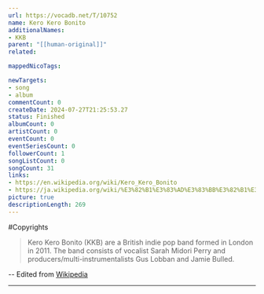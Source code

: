 ```yaml
---
url: https://vocadb.net/T/10752
name: Kero Kero Bonito
additionalNames: 
- KKB
parent: "[[human-original]]"
related:

mappedNicoTags:

newTargets:
- song
- album
commentCount: 0
createDate: 2024-07-27T21:25:53.27
status: Finished
albumCount: 0
artistCount: 0
eventCount: 0
eventSeriesCount: 0
followerCount: 1
songListCount: 0
songCount: 31
links: 
- https://en.wikipedia.org/wiki/Kero_Kero_Bonito
- https://ja.wikipedia.org/wiki/%E3%82%B1%E3%83%AD%E3%83%BB%E3%82%B1%E3%83%AD%E3%83%BB%E3%83%9C%E3%83%8B%E3%83%88
picture: true
descriptionLength: 269
---
```


#Copyrights

>Kero Kero Bonito (KKB) are a British indie pop band formed in London in 2011. The band consists of vocalist Sarah Midori Perry and producers/multi-instrumentalists Gus Lobban and Jamie Bulled.

-- Edited from [Wikipedia](https://en.wikipedia.org/wiki/Kero_Kero_Bonito)

---

